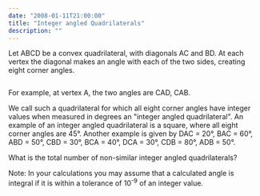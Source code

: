 ```yaml
---
date: "2008-01-11T21:00:00"
title: "Integer angled Quadrilaterals"
description: ""
---
```


<p>Let ABCD be a convex quadrilateral, with diagonals AC and BD. At each vertex the diagonal makes an angle with each of the two sides, creating eight corner angles.</p>
<p style="text-align:center;"><img alt="" class="dark_img" src="/images/p177_quad.gif"/></p>
<p>For example, at vertex A, the two angles are CAD, CAB.</p>
<p>We call such a quadrilateral for which all eight corner angles have integer values when measured in degrees an "integer angled quadrilateral". An example of an integer angled quadrilateral is a square, where all eight corner angles are 45°. Another example is given by DAC = 20°, BAC = 60°, ABD = 50°, CBD = 30°, BCA = 40°, DCA = 30°, CDB = 80°, ADB = 50°.</p>
<p>What is the total number of non-similar integer angled quadrilaterals?</p>
<p>Note: In your calculations you may assume that a calculated angle is integral if it is within a tolerance of 10<sup>-9</sup> of an integer value.</p>

